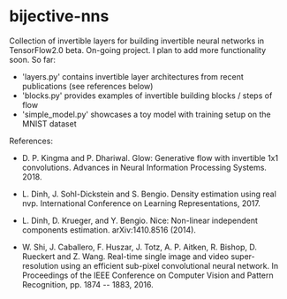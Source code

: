 # bijective-nns

Collection of invertible layers for building invertible neural networks in TensorFlow2.0 beta.
On-going project. I plan to add more functionality soon. 
So far:
- 'layers.py' contains invertible layer architectures from recent publications (see references below)
- 'blocks.py' provides examples of invertible building blocks / steps of flow
- 'simple_model.py' showcases a toy model with training setup on the MNIST dataset

References:
- D. P. Kingma and P. Dhariwal. Glow: Generative flow with invertible 1x1 convolutions. Advances in Neural Information Processing Systems. 2018.

- L. Dinh, J. Sohl-Dickstein and S. Bengio. Density estimation using real nvp. International Conference on Learning Representations, 2017.

- L. Dinh, D. Krueger, and Y. Bengio. Nice: Non-linear independent components estimation. arXiv:1410.8516 (2014).

- W. Shi, J. Caballero, F. Huszar, J. Totz, A. P. Aitken, R. Bishop, D. Rueckert and Z. Wang. Real-time single image and video super-resolution using an efficient sub-pixel convolutional neural network. In Proceedings of the IEEE Conference on Computer Vision and Pattern Recognition, pp. 1874 -- 1883, 2016.



